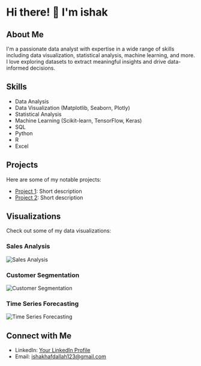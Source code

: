 # Hi there! 👋 I'm ishak

## About Me
I'm a passionate data analyst with expertise in a wide range of skills including data visualization, statistical analysis, machine learning, and more. I love exploring datasets to extract meaningful insights and drive data-informed decisions.

## Skills
- Data Analysis
- Data Visualization (Matplotlib, Seaborn, Plotly)
- Statistical Analysis
- Machine Learning (Scikit-learn, TensorFlow, Keras)
- SQL
- Python
- R
- Excel

## Projects
Here are some of my notable projects:
- [Project 1](https://nbviewer.org/github/issaakee/machine_learning/blob/main/EDA.ipynb): Short description
- [Project 2](https://nbviewer.org/github/issaakee/machine_learning/blob/main/Pipeline.ipynb): Short description

## Visualizations
Check out some of my data visualizations:

### Sales Analysis
![Sales Analysis](https://example.com/sales_analysis.png)

### Customer Segmentation
![Customer Segmentation](https://example.com/customer_segmentation.png)

### Time Series Forecasting
![Time Series Forecasting](https://example.com/time_series_forecasting.png)

## Connect with Me
- LinkedIn: [Your LinkedIn Profile](https://www.linkedin.com/in/ishak-hafdallah/)
- Email: ishakhafdallah123@gmail.com


